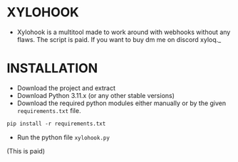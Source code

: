# XYLOHOOK
- Xylohook is a multitool made to work around with webhooks without any flaws. The script is paid. If you want to buy dm me on discord xyloq._

# INSTALLATION
- Download the project and extract
- Download Python 3.11.x (or any other stable versions)
- Download the required python modules either manually or by the given `requirements.txt` file.
```txt
pip install -r requirements.txt
```
- Run the python file `xylohook.py`

(This is paid)